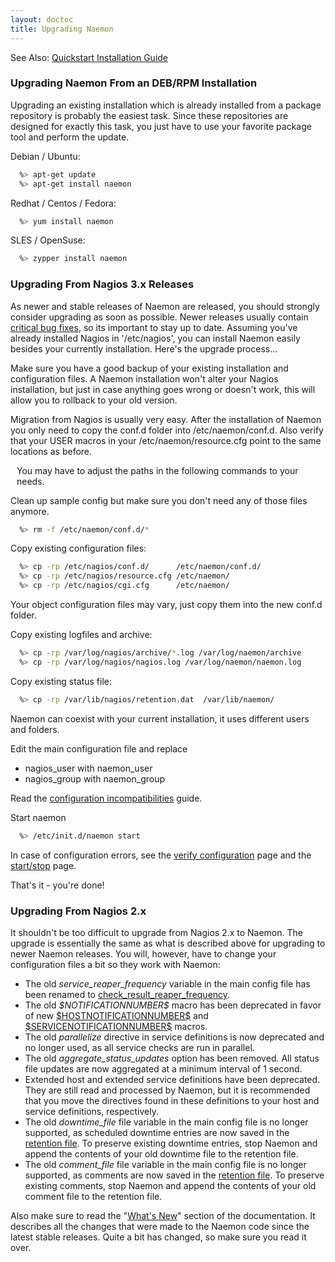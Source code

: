 ```yaml
---
layout: doctoc
title: Upgrading Naemon
---
```


<span class="glyphicon glyphicon-arrow-right"></span> See Also: <a href="quickstart.html">Quickstart Installation Guide</a>


### Upgrading Naemon From an DEB/RPM Installation

Upgrading an existing installation which is already installed from a package repository is
probably the easiest task. Since these repositories are designed for exactly this task, you
just have to use your favorite package tool and perform the update.

Debian / Ubuntu:

```bash
  %> apt-get update
  %> apt-get install naemon
```

Redhat / Centos / Fedora:

```bash
  %> yum install naemon
```

SLES / OpenSuse:

```bash
  %> zypper install naemon
```


### Upgrading From Nagios 3.x Releases

As newer and stable releases of Naemon are released, you should strongly consider upgrading as soon as possible.
Newer releases usually contain <a href="/documentation/developer/bugs/">critical bug fixes</a>, so its important to stay up to date.
Assuming you've already installed Nagios in '/etc/nagios', you can install Naemon easily besides your currently installation.
Here's the upgrade process...

Make sure you have a good backup of your existing installation and configuration files.
A Naemon installation won't alter your Nagios installation, but just in case
anything goes wrong or doesn't work, this will allow you to rollback to your old version.

Migration from Nagios is usually very easy. After the installation of Naemon
you only need to copy the conf.d folder into /etc/naemon/conf.d. Also verify
that your USER macros in your /etc/naemon/resource.cfg point to the same locations
as before.

<div class="alert alert-info" style="margin: 10px;"><i class="glyphicon glyphicon-info-sign"></i>
You may have to adjust the paths in the following commands to your needs.
</div>

Clean up sample config but make sure you don't need any of those files anymore.

```bash
  %> rm -f /etc/naemon/conf.d/*
```

Copy existing configuration files:

```bash
  %> cp -rp /etc/nagios/conf.d/      /etc/naemon/conf.d/
  %> cp -rp /etc/nagios/resource.cfg /etc/naemon/
  %> cp -rp /etc/nagios/cgi.cfg      /etc/naemon/
```

Your object configuration files may vary, just copy them into the new conf.d folder.

Copy existing logfiles and archive:

```bash
  %> cp -rp /var/log/nagios/archive/*.log /var/log/naemon/archive
  %> cp -rp /var/log/nagios/nagios.log /var/log/naemon/naemon.log
```

Copy existing status file:

```bash
  %> cp -rp /var/lib/nagios/retention.dat  /var/lib/naemon/
```

<div class="alert alert-info"><i class="glyphicon glyphicon-info-sign"></i> Naemon can coexist with your current installation, it uses different users and folders.</div>

Edit the main configuration file and replace

<ul>
<li>nagios_user with naemon_user
<li>nagios_group with naemon_group
</ul>

Read the <a href="config-incompat3to4.html">configuration incompatibilities</a> guide.

Start naemon

```bash
  %> /etc/init.d/naemon start
```

In case of configuration errors, see the <a href="verifyconfig.html">verify configuration</a>
page and the <a href="startstop.html">start/stop</a> page.

That's it - you're done!




### Upgrading From Nagios 2.x

It shouldn't be too difficult to upgrade from Nagios 2.x to Naemon.
The upgrade is essentially the same as what is described above for upgrading to newer Naemon releases.
You will, however, have to change your configuration files a bit so they work with Naemon:

<ul>
<li>The old <i>service_reaper_frequency</i> variable in the main config file has been renamed to
    <a href="configmain.html#check_result_reaper_frequency">check_result_reaper_frequency</a>.</li>
<li>The old <i>$NOTIFICATIONNUMBER$</i> macro has been deprecated in favor of new
    <a href="macrolist.html#hostnotificationnumber">$HOSTNOTIFICATIONNUMBER$</a> and
    <a href="macrolist.html#servicenotificationnumber">$SERVICENOTIFICATIONNUMBER$</a> macros.</li>
<li>The old <i>parallelize</i> directive in service definitions is now deprecated and no
    longer used, as all service checks are run in parallel.</li>
<li>The old <i>aggregate_status_updates</i> option has been removed. All status file updates are
    now aggregated at a minimum interval of 1 second.</li>
<li>Extended host and extended service definitions have been deprecated. They are still read and
    processed by Naemon, but it is recommended that you move the directives found in these definitions
    to your host and service definitions, respectively.</li>
<li>The old <i>downtime_file</i> file variable in the main config file is no longer supported, as
    scheduled downtime entries are now saved in the <a href="configmain.html#state_retention_file">retention file</a>.
    To preserve existing downtime entries, stop Naemon and append the contents of your old downtime
    file to the retention file.</li>
<li>The old <i>comment_file</i> file variable in the main config file is no longer supported, as
    comments are now saved in the <a href="configmain.html#state_retention_file">retention file</a>.
    To preserve existing comments, stop Naemon and append the contents of your old comment file to the retention file.</li>
</ul>

Also make sure to read the "<a href="whatsnew.html">What's New</a>" section of the documentation.
It describes all the changes that were made to the Naemon code since the latest stable releases.
Quite a bit has changed, so make sure you read it over.
